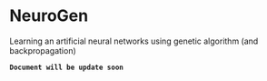 # NeuroGen
Learning an artificial neural networks using genetic algorithm (and backpropagation)

**`Document will be update soon`**

